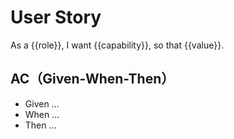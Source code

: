 # User Story

As a {{role}}, I want {{capability}}, so that {{value}}.

## AC（Given-When-Then）

- Given …
- When …
- Then …
